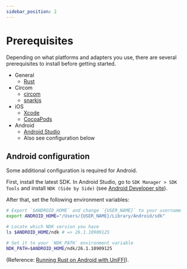 ```yaml
---
sidebar_position: 2
---
```


# Prerequisites

Depending on what platforms and adapters you use, there are several prerequisites to install before getting started.

-   General
    -   [Rust](https://www.rust-lang.org/learn/get-started)
-   Circom
    -   [circom](https://docs.circom.io/)
    -   [snarkjs](https://github.com/iden3/snarkjs)
-   iOS
    -   [Xcode](https://developer.apple.com/xcode/)
    -   [CocoaPods](https://cocoapods.org/)
-   Android
    -   [Android Studio](https://developer.android.com/studio)
    -   Also see configuration below

## Android configuration

Some additional configuration is required for Android.

First, install the latest SDK. In Android Studio, go to `SDK Manager > SDK Tools` and install `NDK (Side by Side)` (see [Android Developer site](https://developer.android.com/studio/projects/install-ndk#default-version)).

After that, set the following environment variables:

```sh
# Export `$ANDROID_HOME` and change `{USER_NAME}` to your username
export ANDROID_HOME="/Users/{USER_NAME}/Library/Android/sdk"

# Locate which NDK version you have
ls $ANDROID_HOME/ndk # => 26.1.10909125

# Set it to your `NDK_PATH` environment variable
NDK_PATH=$ANDROID_HOME/ndk/26.1.10909125
```

(Reference: [Running Rust on Android with UniFFI](https://sal.dev/android/intro-rust-android-uniffi/)).
